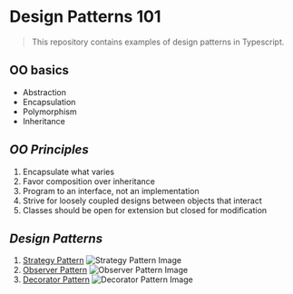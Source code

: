 # Design Patterns 101

> This repository contains examples of design patterns in Typescript.

## OO basics

- Abstraction
- Encapsulation
- Polymorphism
- Inheritance

## _OO Principles_

1. Encapsulate what varies
1. Favor composition over inheritance
1. Program to an interface, not an implementation
1. Strive for loosely coupled designs between objects that interact
1. Classes should be open for extension but closed for modification

## _Design Patterns_

1. [Strategy Pattern](./strategy-pattern/README.md)
   ![Strategy Pattern Image](https://external-content.duckduckgo.com/iu/?u=https%3A%2F%2Fwww.oodesign.com%2Fimages%2Fdesign_patterns%2Fbehavioral%2Fstrategy_implementation_-_uml_class_diagram.gif&f=1&nofb=1&ipt=47db11ecd30de699410d2b2a4428cc78c73d8c5b74b6bc38ed9aa83f46085974&ipo=images)
1. [Observer Pattern](./observer-pattern/README.md)
   ![Observer Pattern Image](https://external-content.duckduckgo.com/iu/?u=http%3A%2F%2Fcsis.pace.edu%2F~marchese%2FSE616_New%2FL7%2FL7_files%2Fimage020.png&f=1&nofb=1&ipt=71ec172ca79aae56a6f64aba6748493a7af8f9baf5e80f44154fef6986543bd5&ipo=images)
1. [Decorator Pattern](./decorator-pattern/README.md)
   ![Decorator Pattern Image](https://external-content.duckduckgo.com/iu/?u=http%3A%2F%2Fintegu.net%2Fwp-content%2Fuploads%2F2020%2F11%2FDecorator-Pattern-Class-Diagram-UML-1024x576.png&f=1&nofb=1&ipt=cead7ea7bea729601e29863fefc3ea4e382b0381544b680069ac37e70259dd42&ipo=images)
